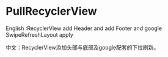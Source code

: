 # PullRecyclerView

English :RecyclerView add Header and add Footer and google SwipeRefreshLayout apply 

中文：RecyclerView添加头部与底部及google配套的下拉刷新。
